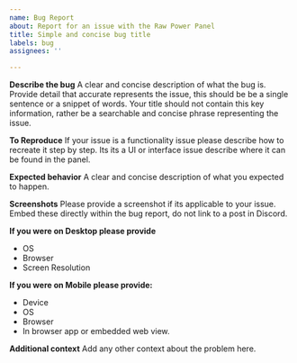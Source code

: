 ```yaml
---
name: Bug Report
about: Report for an issue with the Raw Power Panel
title: Simple and concise bug title
labels: bug
assignees: ''

---
```


**Describe the bug**
A clear and concise description of what the bug is. Provide detail that accurate represents the issue, this should be be a single sentence or a snippet of words. Your title should not contain this key information, rather be a searchable and concise phrase representing the issue.

**To Reproduce**
If your issue is a functionality issue please describe how to recreate it step by step. Its its a UI or interface issue describe where it can be found in the panel.

**Expected behavior**
A clear and concise description of what you expected to happen.

**Screenshots**
Please provide a screenshot if its applicable to your issue. Embed these directly within the bug report, do not link to a post in Discord.

**If you were on Desktop please provide**
 - OS
 - Browser
 - Screen Resolution

**If you were on Mobile please provide:**
 - Device
 - OS
 - Browser
- In browser app or embedded web view.

**Additional context**
Add any other context about the problem here.
